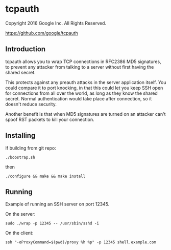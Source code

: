 # tcpauth

Copyright 2016 Google Inc. All Rights Reserved.

https://github.com/google/tcpauth

## Introduction

tcpauth allows you to wrap TCP connections in RFC2386 MD5 signatures, to prevent
any attacker from talking to a server without first having the shared secret.

This protects against any preauth attacks in the server application itself. You
could compare it to port knocking, in that this could let you keep SSH open for
connections from all over the world, as long as they know the shared
secret. Normal authentication would take place after connection, so it doesn't
reduce security.

Another benefit is that when MD5 signatures are turned on an attacker can't
spoof RST packets to kill your connection.

## Installing

If building from git repo:

```shell
./boostrap.sh
```

then

```shell
./configure && make && make install
```

## Running

Example of running an SSH server on port 12345.

On the server:

```shell
sudo ./wrap -p 12345 -- /usr/sbin/sshd -i
```

On the client:

```shell
ssh "-oProxyCommand=$(pwd)/proxy %h %p" -p 12345 shell.example.com
```
